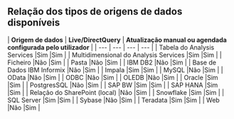 ## <a name="list-of-available-data-source-types"></a>Relação dos tipos de origens de dados disponíveis
| **Origem de dados** | **Live/DirectQuery** | **Atualização manual ou agendada configurada pelo utilizador** |
| --- | --- | --- | --- |
| Tabela do Analysis Services |Sim |Sim |
| Multidimensional do Analysis Services |Sim |Sim |
| Ficheiro |Não |Sim |
| Pasta |Não |Sim |
| IBM DB2 |Não |Sim |
| Base de Dados IBM Informix |Não |Sim |
| Impala |Sim |Sim |
| MySQL |Não |Sim |
| OData |Não |Sim |
| ODBC |Não |Sim |
| OLEDB |Não |Sim |
| Oracle |Sim |Sim |
| PostgresSQL |Não |Sim |
| SAP BW |Sim |Sim |
| SAP HANA |Sim |Sim |
| Relação do SharePoint (local) |Não |Sim |
| Snowflake |Sim |Sim |
| SQL Server |Sim |Sim |
| Sybase |Não |Sim |
| Teradata |Sim |Sim |
| Web |Não |Sim |

